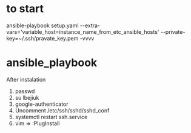 # to start
ansible-playbook setup.yaml --extra-vars='variable_host=instance_name_from_etc_ansible_hosts' --private-key=~/.ssh/pravate_key.pem -vvvv

# ansible_playbook

After instalation
1) passwd
2) su lbejiuk
3) google-authenticator
4) Uncomment 
  /etc/ssh/sshd/sshd_conf
5) systemctl restart ssh.service
6) vim => :PlugInstall
